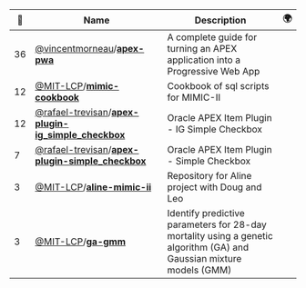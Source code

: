 |:star2: | Name | Description | 🌍|
|---|---|---|---|
|36|[@vincentmorneau](https://github.com/vincentmorneau)/[**apex-pwa**](https://github.com/vincentmorneau/apex-pwa)|A complete guide for turning an APEX application into a Progressive Web App||
|12|[@MIT-LCP](https://github.com/MIT-LCP)/[**mimic-cookbook**](https://github.com/MIT-LCP/mimic-cookbook)|Cookbook of sql scripts for MIMIC-II||
|12|[@rafael-trevisan](https://github.com/rafael-trevisan)/[**apex-plugin-ig_simple_checkbox**](https://github.com/rafael-trevisan/apex-plugin-ig_simple_checkbox)|Oracle APEX Item Plugin - IG Simple Checkbox||
|7|[@rafael-trevisan](https://github.com/rafael-trevisan)/[**apex-plugin-simple_checkbox**](https://github.com/rafael-trevisan/apex-plugin-simple_checkbox)|Oracle APEX Item Plugin - Simple Checkbox||
|3|[@MIT-LCP](https://github.com/MIT-LCP)/[**aline-mimic-ii**](https://github.com/MIT-LCP/aline-mimic-ii)|Repository for Aline project with Doug and Leo||
|3|[@MIT-LCP](https://github.com/MIT-LCP)/[**ga-gmm**](https://github.com/MIT-LCP/ga-gmm)|Identify predictive parameters for 28-day mortality using a genetic algorithm (GA) and Gaussian mixture models (GMM)||

